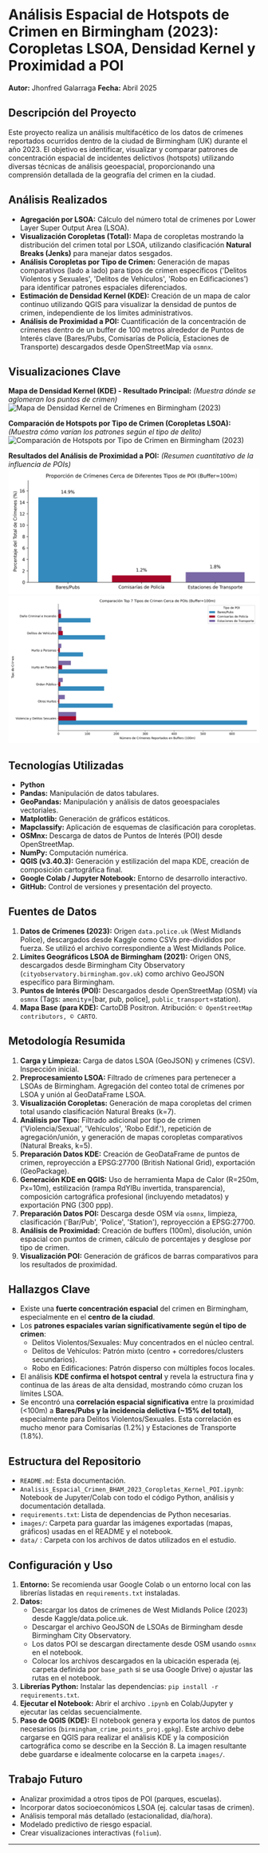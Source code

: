 # Análisis Espacial de Hotspots de Crimen en Birmingham (2023): Coropletas LSOA, Densidad Kernel y Proximidad a POI

**Autor:** Jhonfred Galarraga
**Fecha:** Abril 2025

## Descripción del Proyecto

Este proyecto realiza un análisis multifacético de los datos de crímenes reportados ocurridos dentro de la ciudad de Birmingham (UK) durante el año 2023. El objetivo es identificar, visualizar y comparar patrones de concentración espacial de incidentes delictivos (hotspots) utilizando diversas técnicas de análisis geoespacial, proporcionando una comprensión detallada de la geografía del crimen en la ciudad.

## Análisis Realizados

*   **Agregación por LSOA:** Cálculo del número total de crímenes por Lower Layer Super Output Area (LSOA).
*   **Visualización Coropletas (Total):** Mapa de coropletas mostrando la distribución del crimen total por LSOA, utilizando clasificación **Natural Breaks (Jenks)** para manejar datos sesgados.
*   **Análisis Coropletas por Tipo de Crimen:** Generación de mapas comparativos (lado a lado) para tipos de crimen específicos ('Delitos Violentos y Sexuales', 'Delitos de Vehículos', 'Robo en Edificaciones') para identificar patrones espaciales diferenciados.
*   **Estimación de Densidad Kernel (KDE):** Creación de un mapa de calor continuo utilizando QGIS para visualizar la densidad de puntos de crimen, independiente de los límites administrativos.
*   **Análisis de Proximidad a POI:** Cuantificación de la concentración de crímenes dentro de un buffer de 100 metros alrededor de Puntos de Interés clave (Bares/Pubs, Comisarías de Policía, Estaciones de Transporte) descargados desde OpenStreetMap vía `osmnx`.

## Visualizaciones Clave

**Mapa de Densidad Kernel (KDE) - Resultado Principal:**
*(Muestra dónde se aglomeran los puntos de crimen)*
![Mapa de Densidad Kernel de Crímenes en Birmingham (2023)](images/KDE_Birmingham_Final.png)

**Comparación de Hotspots por Tipo de Crimen (Coropletas LSOA):**
*(Muestra cómo varían los patrones según el tipo de delito)*
![Comparación de Hotspots por Tipo de Crimen en Birmingham (2023)](images/birmingham_crime_types_comparison.png)

**Resultados del Análisis de Proximidad a POI:**
*(Resumen cuantitativo de la influencia de POIs)*
![Comparación de Porcentaje de Crímenes Cerca de POIs](images/poi_comparison_percentage.png)
![Comparación de Tipos de Crimen Cerca de POIs](images/poi_comparison_typedesglose_es.png)

## Tecnologías Utilizadas

*   **Python**
*   **Pandas:** Manipulación de datos tabulares.
*   **GeoPandas:** Manipulación y análisis de datos geoespaciales vectoriales.
*   **Matplotlib:** Generación de gráficos estáticos.
*   **Mapclassify:** Aplicación de esquemas de clasificación para coropletas.
*   **OSMnx:** Descarga de datos de Puntos de Interés (POI) desde OpenStreetMap.
*   **NumPy:** Computación numérica.
*   **QGIS (v3.40.3):** Generación y estilización del mapa KDE, creación de composición cartográfica final.
*   **Google Colab / Jupyter Notebook:** Entorno de desarrollo interactivo.
*   **GitHub:** Control de versiones y presentación del proyecto.

## Fuentes de Datos

1.  **Datos de Crímenes (2023):** Origen `data.police.uk` (West Midlands Police), descargados desde Kaggle como CSVs pre-divididos por fuerza. Se utilizó el archivo correspondiente a West Midlands Police.
2.  **Límites Geográficos LSOA de Birmingham (2021):** Origen ONS, descargados desde Birmingham City Observatory (`cityobservatory.birmingham.gov.uk`) como archivo GeoJSON específico para Birmingham.
3.  **Puntos de Interés (POI):** Descargados desde OpenStreetMap (OSM) vía `osmnx` (Tags: `amenity`=[bar, pub, police], `public_transport`=station).
4.  **Mapa Base (para KDE):** CartoDB Positron. Atribución: `© OpenStreetMap contributors, © CARTO`.

## Metodología Resumida

1.  **Carga y Limpieza:** Carga de datos LSOA (GeoJSON) y crímenes (CSV). Inspección inicial.
2.  **Preprocesamiento LSOA:** Filtrado de crímenes para pertenecer a LSOAs de Birmingham. Agregación del conteo total de crímenes por LSOA y unión al GeoDataFrame LSOA.
3.  **Visualización Coropletas:** Generación de mapa coropletas del crimen total usando clasificación Natural Breaks (k=7).
4.  **Análisis por Tipo:** Filtrado adicional por tipo de crimen ('Violencia/Sexual', 'Vehículos', 'Robo Edif.'), repetición de agregación/unión, y generación de mapas coropletas comparativos (Natural Breaks, k=5).
5.  **Preparación Datos KDE:** Creación de GeoDataFrame de puntos de crimen, reproyección a EPSG:27700 (British National Grid), exportación (GeoPackage).
6.  **Generación KDE en QGIS:** Uso de herramienta Mapa de Calor (R=250m, Px=10m), estilización (rampa RdYlBu invertida, transparencia), composición cartográfica profesional (incluyendo metadatos) y exportación PNG (300 ppp).
7.  **Preparación Datos POI:** Descarga desde OSM vía `osmnx`, limpieza, clasificación ('Bar/Pub', 'Police', 'Station'), reproyección a EPSG:27700.
8.  **Análisis de Proximidad:** Creación de buffers (100m), disolución, unión espacial con puntos de crimen, cálculo de porcentajes y desglose por tipo de crimen.
9.  **Visualización POI:** Generación de gráficos de barras comparativos para los resultados de proximidad.

## Hallazgos Clave

*   Existe una **fuerte concentración espacial** del crimen en Birmingham, especialmente en el **centro de la ciudad**.
*   Los **patrones espaciales varían significativamente según el tipo de crimen**:
    *   Delitos Violentos/Sexuales: Muy concentrados en el núcleo central.
    *   Delitos de Vehículos: Patrón mixto (centro + corredores/clusters secundarios).
    *   Robo en Edificaciones: Patrón disperso con múltiples focos locales.
*   El análisis **KDE confirma el hotspot central** y revela la estructura fina y continua de las áreas de alta densidad, mostrando cómo cruzan los límites LSOA.
*   Se encontró una **correlación espacial significativa** entre la proximidad (<100m) a **Bares/Pubs y la incidencia delictiva (~15% del total)**, especialmente para Delitos Violentos/Sexuales. Esta correlación es mucho menor para Comisarías (1.2%) y Estaciones de Transporte (1.8%).

## Estructura del Repositorio

*   `README.md`: Esta documentación.
*   `Analisis_Espacial_Crimen_BHAM_2023_Coropletas_Kernel_POI.ipynb`: Notebook de Jupyter/Colab con todo el código Python, análisis y documentación detallada.
*   `requirements.txt`: Lista de dependencias de Python necesarias.
*   `images/`: Carpeta para guardar las imágenes exportadas (mapas, gráficos) usadas en el README y el notebook.
*   `data/` : Carpeta con los archivos de datos utilizados en el estudio.

## Configuración y Uso

1.  **Entorno:** Se recomienda usar Google Colab o un entorno local con las librerías listadas en `requirements.txt` instaladas.
2.  **Datos:**
    *   Descargar los datos de crímenes de West Midlands Police (2023) desde Kaggle/data.police.uk.
    *   Descargar el archivo GeoJSON de LSOAs de Birmingham desde Birmingham City Observatory.
    *   Los datos POI se descargan directamente desde OSM usando `osmnx` en el notebook.
    *   Colocar los archivos descargados en la ubicación esperada (ej. carpeta definida por `base_path` si se usa Google Drive) o ajustar las rutas en el notebook.
3.  **Librerías Python:** Instalar las dependencias: `pip install -r requirements.txt`.
4.  **Ejecutar el Notebook:** Abrir el archivo `.ipynb` en Colab/Jupyter y ejecutar las celdas secuencialmente.
5.  **Paso de QGIS (KDE):** El notebook genera y exporta los datos de puntos necesarios (`birmingham_crime_points_proj.gpkg`). Este archivo debe cargarse en QGIS para realizar el análisis KDE y la composición cartográfica como se describe en la Sección 8. La imagen resultante debe guardarse e idealmente colocarse en la carpeta `images/`.

## Trabajo Futuro

*   Analizar proximidad a otros tipos de POI (parques, escuelas).
*   Incorporar datos socioeconómicos LSOA (ej. calcular tasas de crimen).
*   Análisis temporal más detallado (estacionalidad, día/hora).
*   Modelado predictivo de riesgo espacial.
*   Crear visualizaciones interactivas (`folium`).

---
